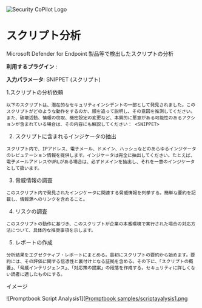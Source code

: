 
![Security CoPilot Logo](https://github.com/ninjyanaka/Copilot-For-Security/blob/main/Promptbook%20samples/ic_fluent_copilot_64_64%402x.png)  
# スクリプト分析

Microsoft Defender for Endpoint 製品等で検出したスクリプトの分析

**利用するプラグイン** : 

**入力パラメータ**: SNIPPET (スクリプト) 


1.スクリプトの分析依頼
 ```
以下のスクリプトは、潜在的なセキュリティインシデントの一部として発見されました。このスクリプトがどのような動作をするのか、順を追って説明し、その意図を推測してください。また、破壊活動、情報の窃取、機密設定の変更など、本質的に悪意がある可能性のあるアクションが含まれている場合は、その内容にも解説してください： <SNIPPET>
 ```
2. スクリプトに含まれるインジケータの抽出
 ```
スクリプト内で、IPアドレス、電子メール、ドメイン、ハッシュなどのあらゆるインジケータのレピュテーション情報を提供します。インジケータは完全に抽出してください。たとえば、電子メールアドレスやURLがある場合は、必ずドメインを抽出し、それを一意のインジケータとして扱います。
 ```
3. 脅威情報の調査
 ```
このスクリプト内で発見されたインジケータに関連する脅威情報を列挙する。簡単な要約を記載し、情報源へのリンクを含めること。
 ```
4. リスクの調査
```
このスクリプトの動作に基づき、このスクリプトが企業の本番環境で実行された場合の対応方法について、具体的な推奨事項を示します。
```
5. レポートの作成 
```
分析結果をエグゼクティブ・レポートにまとめる。最初にスクリプトの要約から始めます。要約には、その評価に関する信憑性と裏付けとなる証拠を含める。その下に、「スクリプトの概要」、「脅威インテリジェンス」、「対応策の提案」の段落を作成する。セキュリティに詳しくない読者に適したものにする。
```

イメージ

![Promptbook Script Analysis1]([Promptbook samples/scriptayalysis1.png](https://github.com/ninjyanaka/Copilot-For-Security/blob/main/Promptbook%20samples/scriptayalysis1.png)
